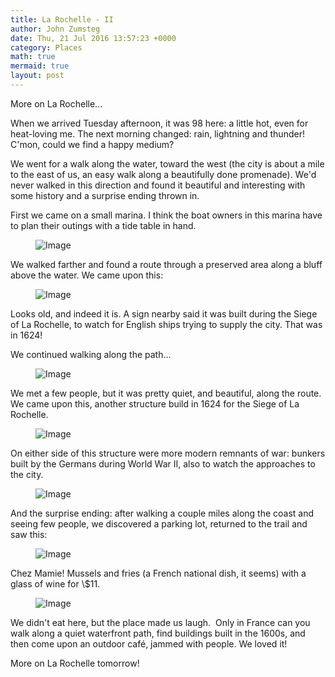 ```yaml
---
title: La Rochelle - II
author: John Zumsteg
date: Thu, 21 Jul 2016 13:57:23 +0000
category: Places
math: true
mermaid: true
layout: post
---
```

More on La Rochelle...

When we arrived Tuesday afternoon, it was 98 here: a little hot, even for heat-loving me. The next morning changed: rain, lightning and thunder! C'mon, could we find a happy medium?

We went for a walk along the water, toward the west (the city is about a mile to the east of us, an easy walk along a beautifully done promenade). We'd never walked in this direction and found it beautiful and interesting with some history and a surprise ending thrown in.

First we came on a small marina. I think the boat owners in this marina have to plan their outings with a tide table in hand.

<figure class = "landscape">
	<img src="{{"/assets/images/2016/07/DSC04769.jpg" | prepend: site.baseurl  }}" alt="Image" />
	<figcaption></figcaption>
</figure>



We walked farther and found a route through a preserved area along a bluff above the water. We came upon this:

<figure class = "landscape">
	<img src="{{"/assets/images/2016/07/DSC04777.jpg" | prepend: site.baseurl  }}" alt="Image" />
	<figcaption></figcaption>
</figure>



Looks old, and indeed it is. A sign nearby said it was built during the Siege of La Rochelle, to watch for English ships trying to supply the city. That was in 1624!

We continued walking along the path...

<figure class = "landscape">
	<img src="{{"/assets/images/2016/07/DSC04792.jpg" | prepend: site.baseurl  }}" alt="Image" />
	<figcaption></figcaption>
</figure>



We met a few people, but it was pretty quiet, and beautiful, along the route. We came upon this, another structure build in 1624 for the Siege of La Rochelle.

<figure class = "landscape">
	<img src="{{"/assets/images/2016/07/DSC04781.jpg" | prepend: site.baseurl  }}" alt="Image" />
	<figcaption></figcaption>
</figure>



On either side of this structure were more modern remnants of war: bunkers built by the Germans during World War II, also to watch the approaches to the city.

<figure class = "landscape">
	<img src="{{"/assets/images/2016/07/DSC04782.jpg" | prepend: site.baseurl  }}" alt="Image" />
	<figcaption></figcaption>
</figure>



And the surprise ending: after walking a couple miles along the coast and seeing few people, we discovered a parking lot, returned to the trail and saw this:

<figure class = "landscape">
	<img src="{{"/assets/images/2016/07/DSC04783.jpg" | prepend: site.baseurl  }}" alt="Image" />
	<figcaption></figcaption>
</figure>



Chez Mamie! Mussels and fries (a French national dish, it seems) with a glass of wine for \\$11.

<figure class = "landscape">
	<img src="{{"/assets/images/2016/07/DSC04785.jpg" | prepend: site.baseurl  }}" alt="Image" />
	<figcaption></figcaption>
</figure>



We didn't eat here, but the place made us laugh.  Only in France can you walk along a quiet waterfront path, find buildings built in the 1600s, and then come upon an outdoor café, jammed with people. We loved it!

More on La Rochelle tomorrow!
